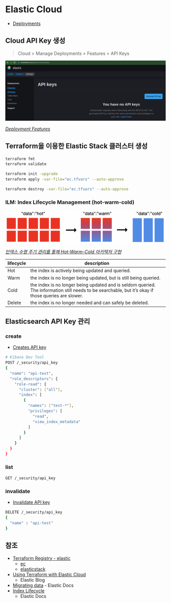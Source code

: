 # Elastic Cloud

- [Deployments](https://cloud.elastic.co/deployments)

## Cloud API Key 생성

> Cloud > Manage Deployments > Features > API Keys

![Elastic Cloud Deployement API key](images/elastic-cloud-deployment-api-key.png)

_[Deployment Features](https://cloud.elastic.co/deployment-features/keys)_

## Terraform을 이용한 Elastic Stack 클러스터 생성

```sh
terraform fmt
terraform validate
```

```sh
terraform init -upgrade
terraform apply -var-file="ec.tfvars" --auto-approve
```

```sh
terraform destroy -var-file="ec.tfvars" --auto-approve
```

### ILM: Index Lifecycle Management (hot-warm-cold)

![Index Lifecycle](images/elasticsearch-index-lifecycle.png)

_[인덱스 수명 주기 관리를 통해 Hot-Warm-Cold 아키텍처 구현](https://www.elastic.co/kr/blog/implementing-hot-warm-cold-in-elasticsearch-with-index-lifecycle-management)_

| lifecycle | description                                                                                                                                          |
| --------- | ---------------------------------------------------------------------------------------------------------------------------------------------------- |
| Hot       | the index is actively being updated and queried.                                                                                                     |
| Warm      | the index is no longer being updated, but is still being queried.                                                                                    |
| Cold      | the index is no longer being updated and is seldom queried. The information still needs to be searchable, but it’s okay if those queries are slower. |
| Delete    | the index is no longer needed and can safely be deleted.                                                                                             |

## Elasticsearch API Key 관리

### create

- [Creates API key](https://www.elastic.co/guide/en/elasticsearch/reference/7.17/security-api-invalidate-api-key.html)

```sh
# Kibana Dev Tool
POST /_security/api_key
{
  "name": "api-test",
  "role_descriptors": { 
    "role-read": {
      "cluster": ["all"],
      "index": [
        {
          "names": ["test-*"],
          "privileges": [
            "read",
            "view_index_metadata"
          ]
        }
      ]
    }
  }
}
```

### list

```sh
GET /_security/api_key
```

### invalidate

- [Invalidate API key](https://www.elastic.co/guide/en/elasticsearch/reference/7.17/security-api-invalidate-api-key.html)

```sh
DELETE /_security/api_key
{
  "name" : "api-test"
}
```

## 참조

- [Terraform Registry - elastic](https://registry.terraform.io/namespaces/elastic)
    - [ec](https://registry.terraform.io/providers/elastic/ec/0.4.1)
    - [elasticstack](https://registry.terraform.io/providers/elastic/elasticstack/0.3.3)
- [Using Terraform with Elastic Cloud](https://www.elastic.co/blog/using-terraform-with-elastic-cloud)
  - Elastic Blog
- [Migrating data](https://www.elastic.co/guide/en/cloud/current/ec-migrating-data.html) - Elastic
  Docs
- [Index Lifecycle](https://www.elastic.co/guide/en/elasticsearch/reference/7.17/ilm-index-lifecycle.html)
  - Elastic Docs
